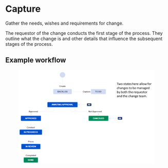 # Capture

Gather the needs, wishes and requirements for change.

The requestor of the change conducts the first stage of the process. They outline what the change is and other details that influence the subsequent stages of the process.

## Example workflow

<figure><img src="../../.gitbook/assets/image (16).png" alt=""><figcaption></figcaption></figure>
